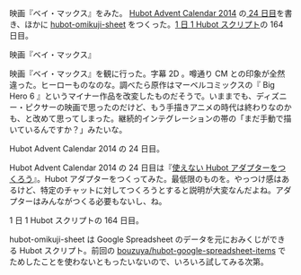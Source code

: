 映画『ベイ・マックス』をみた。 [Hubot Advent Calendar 2014][hubot-adventar-2014] の[ 24 日目][hubot-adventar-2014-24]を書き、ほかに [hubot-omikuji-sheet][gh:bouzuya/hubot-omikuji-sheet] をつくった。[1 日 1 Hubot スクリプト][hubot-script-per-day]の 164 日目。

映画『ベイ・マックス』

映画『ベイ・マックス』を観に行った。字幕 2D 。噂通り CM との印象が全然違った。ヒーローものなのな。調べたら原作はマーベルコミックスの『 Big Hero 6 』というマイナー作品を改変したものだそうで。いままでも、ディズニー・ピクサーの映画で思ったのだけど、もう手描きアニメの時代は終わりなのかも、と改めて思ってしまった。継続的インテグレーションの帯の「まだ手動で描いているんですか？」みたいな。

Hubot Advent Calendar 2014 の 24 日目。

Hubot Advent Calendar 2014 の 24 日目は『[使えない Hubot アダプターをつくろう][hubot-adventar-2014-24]』。Hubot アダプターをつくってみた。最低限のものを。やっつけ感はあるけど、特定のチャットに対してつくろうとすると説明が大変なんだよね。アダプターはみんながつくる必要もないし、ね。

1 日 1 Hubot スクリプトの 164 日目。

hubot-omikuji-sheet は Google Spreadsheet のデータを元におみくじができる Hubot スクリプト。前回の [bouzuya/hubot-google-spreadsheet-items][gh:bouzuya/hubot-google-spreadsheet-items] でためしたことを使わないともったいないので、いろいろ試してみる次第。

[hubot-adventar-2014]: http://www.adventar.org/calendars/384
[hubot-adventar-2014-24]: http://qiita.com/bouzuya/items/3664e82984117ceb7ff9
[hubot-script-per-day]: https://blog.bouzuya.net/posts?tags=hubot-script-per-day
[gh:bouzuya/hubot-google-spreadsheet-items]: https://github.com/bouzuya/hubot-google-spreadsheet-items
[gh:bouzuya/hubot-omikuji-sheet]: https://github.com/bouzuya/hubot-omikuji-sheet
